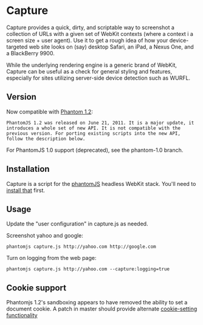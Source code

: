 # Capture

Capture provides a quick, dirty, and scriptable way to screenshot a collection of URLs with a given set of WebKit contexts (where a context i a screen size + user agent). Use it to get a rough idea of how your device-targeted web site looks on (say) desktop Safari, an iPad, a Nexus One, and a BlackBerry 9900. 

While the underlying rendering engine is a generic brand of WebKit, Capture can be useful as a check for general styling and features, especially for sites utilizing server-side device detection such as WURFL.

## Version

Now compatible with [Phantom 1.2](http://code.google.com/p/phantomjs/downloads/list): 

    PhantomJS 1.2 was released on June 21, 2011. It is a major update, it introduces a whole set of new API. It is not compatible with the previous version. For porting existing scripts into the new API, follow the description below.

For PhantomJS 1.0 support (deprecated), see the phantom-1.0 branch.

## Installation

Capture is a script for the [phantomJS](http://www.phantomjs.org/) headless WebKit stack. You'll need to [install that](http://code.google.com/p/phantomjs/wiki/BuildInstructions) first.

## Usage

Update the "user configuration" in capture.js as needed.

Screenshot yahoo and google:

`phantomjs capture.js http://yahoo.com http://google.com`

Turn on logging from the web page:

`phantomjs capture.js http://yahoo.com --capture:logging=true`

## Cookie support

Phantomjs 1.2's sandboxing appears to have removed the ability to set a document cookie. A patch in master should provide alternate [cookie-setting functionality](https://github.com/ariya/phantomjs/pull/112)